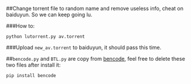 ##Change torrent file to random name and remove useless info, cheat on baiduyun. So we can keep going lu.

###How to:

`python lutorrent.py av.torrent`

###Upload `new_av.torrent` to baiduyun, it should pass this time.

##`bencode.py` and `BTL.py` are copy from [bencode](https://pypi.python.org/pypi/bencode), feel free to delete these two files after install it:

`pip install bencode`
